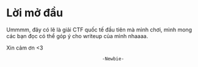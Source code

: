 # Lời mở đầu
Ummmm, đây có lẽ là giải CTF quốc tế đầu tiên mà mình chơi, mình mong các bạn đọc có thể góp ý cho writeup của mình nhaaaa. 

Xin cảm ơn <3

                                       -Newbie-